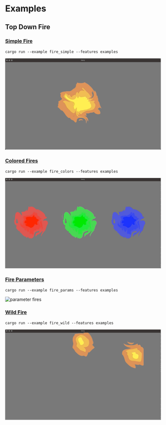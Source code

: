# Examples

## Top Down Fire

### [Simple Fire](./fire_simple.rs)

```
cargo run --example fire_simple --features examples
```
![simple fire](fire_simple.gif)

### [Colored Fires](./fire_colors.rs)

```
cargo run --example fire_colors --features examples
```
![colored fires](fire_colors.gif)

### [Fire Parameters](./fire_params.rs)

```
cargo run --example fire_params --features examples
```
![parameter fires](fire_params.gif)

### [Wild Fire](./fire_wild.rs)

```
cargo run --example fire_wild --features examples
```
![wild fires](fire_wild.gif)

